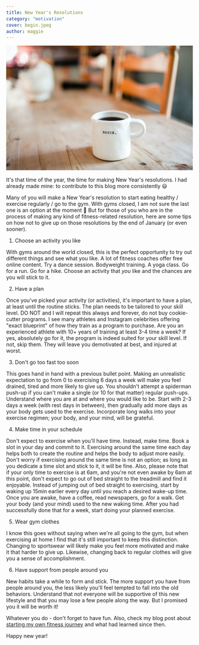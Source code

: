 ```yaml
---
title: New Year's Resolutions
category: "motivation"
cover: begin.jpeg
author: maggie
---
```

![Begin](./begin.jpeg "Cup with motivational text")

It's that time of the year, the time for making New Year's resolutions. I had already made mine: to contribute to this blog more consistently :smiley:

Many of you will make a New Year's resolution to start eating healthy / exercise regularly / go to the gym. With gyms closed, I am not
sure the last one is an option at the moment :grimacing: But for those of you who are in the process of making any kind of fitness-related resolution,
here are some tips on how not to give up on those resolutions by the end of January (or even sooner).

1. Choose an activity you like

With gyms around the world closed, this is the perfect opportunity to try out different things and see what you like. A lot of fitness coaches offer free online content.
Try a dance session. Bodyweight training. A yoga class. Go for a run. Go for a hike. Choose an activity that *you* like and the chances are you will stick to it.

2. Have a plan

Once you've picked your activity (or activities), it's important to have a plan, at least until the routine sticks.
The plan needs to be tailored to your skill level. DO NOT and I will repeat this always and forever, do not buy cookie-cutter programs.
I see many athletes and Instagram celebrities offering "exact blueprint" of how they train as a program to purchase. Are you an experienced athlete with 10+ years
of training at least 3-4 time a week? If yes, absolutely go for it, the program is indeed suited for your skill level. If not, skip them.
They will leave you demotivated at best, and injured at worst.

3. Don't go too fast too soon

This goes hand in hand with a previous bullet point. Making an unrealistic expectation to go from 0 to exercising 6 days a week will make you feel drained, tired and more likely to give up.
You shouldn't attempt a spiderman push-up if you can't make a single (or 10 for that matter) regular push-ups. Understand where you are at and where you would like to be. Start with 2-3 days a week (with rest days in between),
then gradually add more days as your body gets used to the exercise. Incorporate long walks into your exercise regimen; your body, and your mind, will be grateful.

4. Make time in your schedule

Don't expect to exercise when you'll have time. Instead, make time. Book a slot in your day and commit to it. Exercising around the same time each day helps
both to create the routine and helps the body to adjust more easily. Don't worry if exercising around the same time is not an option; as long as you dedicate a time slot and stick to it, it will be fine.
Also, please note that if your only time to exercise is at 6am, and you're not even awake by 6am at this point, don't expect to go out of bed straight to the treadmill and
find it enjoyable. Instead of jumping out of bed straight to exercising, start by waking up 15min earlier every day until you reach a desired wake-up time. Once you are awake, have a coffee, read newspapers, go for a walk.
Get your body (and your mind) used to the new waking time. After you had successfully done that for a week, start doing your planned exercise.

5. Wear gym clothes

I know this goes without saying when we're all going to the gym, but when exercising at home I find that it's still important to keep this distinction. Changing to sportswear will likely make
you feel more motivated and make it that harder to give up. Likewise, changing back to regular clothes will give you a sense of accomplishment.

6. Have support from people around you

New habits take a while to form and stick. The more support you have from people around you, the less likely you'll feel tempted to fall into the old behaviors.
Understand that not everyone will be supportive of this new lifestyle and that you may lose a few people along the way. But I promised you it will be worth it!

Whatever you do - don't forget to have fun. Also, check my blog post about [starting my own fitness journey](https://maggiesfitness.net/things-I-wish-someone-told-me/) and what had learned since then.

Happy new year!
